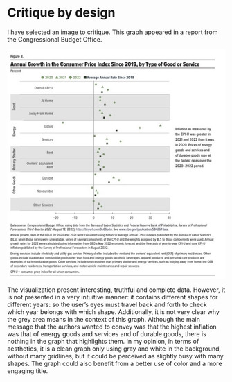 # Critique by design
I have selected an image to critique. 
This graph appeared in a report from the Congressional Budget Office.

<img src="Inflation_graph.jpg"
     alt="Graph with inflation data in the U.S. from 2019 to 2022"
     class="center">



The visualization present interesting, truthful and complete data. However, it is not presented in a very intuitive manner: it contains different shapes for different years: so the user’s eyes must travel back and forth to check which year  belongs with which shape. Additionally, it is not very clear why the grey area means in the context of this graph. 
Although the main message that the authors wanted to convey was that the highest inflation was that of energy goods and services and of durable goods, there is nothing in the graph that highlights them.
In my opinion, in terms of aesthetics, it is a clean graph only using gray and white in the background, without many gridlines, but it could be perceived as slightly busy with many shapes. The graph could also benefit from a better use of color and a more engaging title.

